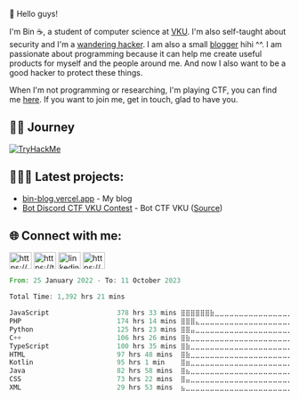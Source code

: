 <p>👋 Hello guys!</p>

<p>
  I'm Bin ☕, a student of computer science at <a href="https://vku.udn.vn/" target="blank">VKU</a>. I'm also self-taught about security and I'm a <a href="https://hackerone.com/mrb1n?type=user" target="blank">wandering hacker</a>. I am also a small <a href="https://bin-blog.vercel.app/" target="blank">blogger</a> hihi ^^. I am passionate about programming because it can help me create useful products for myself and the people around me. And now I also want to be a good hacker to protect these things.
</p>

<p>
  When I'm not programming or researching, I'm playing CTF, you can find me <a href="https://ctftime.org/user/149881" target="blank">here</a>. If you want to join me, get in touch, glad to have you.
</p>
<h2>🧑‍💻 Journey</h2>
<a href="https://tryhackme.com/p/hyp3r" target="blank"><img src="https://tryhackme-badges.s3.amazonaws.com/hyp3r.png" alt="TryHackMe"></a>

<h2 align="left">👨🏻‍💻 Latest projects:</h3>

* [bin-blog.vercel.app](https://bin-blog.vercel.app) - My blog
* [Bot Discord CTF VKU Contest](https://discord.com/api/oauth2/authorize?client_id=1158269680289591369&permissions=8&scope=bot) - Bot CTF VKU ([Source](https://github.com/Bin-08-01/Bot-Discord-CTF-VKU))

<!--
![](https://komarev.com/ghpvc/?username=Bin-08-01&color=blue)
<a href="https://wakatime.com/@Bin_08_01">
<img src="https://wakatime.com/badge/user/a0ed3e52-55a7-428c-bd0b-3dea56cfb2fb.svg">&nbsp;
</a>

```Java
public class Me extends Person{
  private String name;
  private String[] passion;
  
  public Me(){
    this.name = "Minh Trí"
    this.passion = {"Code", "Read", "CTF", "Pentest", "Travel", "Sport", "Sing", "Game", "..."};
  }
  
  public void Sleep(){}
  public void Eat(){}
  public void Play(){}
}
```
-->
  
<h2 align="left">🌐 Connect with me:</h3>
<p align="left">
  
<a href="https://www.facebook.com/mtri.2112/" target="blank"><img align="center" src="https://raw.githubusercontent.com/rahuldkjain/github-profile-readme-generator/master/src/images/icons/Social/facebook.svg" alt="https://www.facebook.com/mtri.2112/" height="30" width="40" /></a>
<a href="https://twitter.com/0x_s4t0ru" target="blank"><img align="center" src="https://raw.githubusercontent.com/rahuldkjain/github-profile-readme-generator/master/src/images/icons/Social/twitter.svg" alt="https://twitter.com/0x_s4t0ru" height="30" width="40" /></a>
  <a href="https://www.linkedin.com/in/minh-tr%C3%AD-ph%E1%BA%A1m-3146911a5/" target="blank"><img align="center" src="https://cdn-icons-png.flaticon.com/512/145/145807.png" alt="linkedin" height="30" width="40" /></a>
  <a href="https://hackmd.io/@mrb1n" target="blank"><img align="center" src="https://uploads-public.hackmd.io/ZmEEvep.png" alt="https://hackmd.io/@mrb1n" height="30" width="40" /></a>
<!--  <a href="mailto:minhtri192035@gmail.com" target="blank"><img align="center" src="https://cdn-icons-png.flaticon.com/512/5968/5968534.png" alt="linkedin" height="30" width="40" /></a> -->
<!--  <a href="https://bin-blog.vercel.app/me" target="blank"><img align="center" src="https://cdn0.iconfinder.com/data/icons/social-networks-and-media-flat-icons/136/Social_Media_Socialmedia_network_share_socialnetwork_network-22-512.png" alt="Blog" height="30" width="40" /></a> -->
<!--   <a href="https://leetcode.com/minhtri192035/" target="blank"><img align="center" src="https://raw.githubusercontent.com/rahuldkjain/github-profile-readme-generator/master/src/images/icons/Social/leet-code.svg" alt="https://leetcode.com/minhtri192035/" height="30" width="40" /></a> -->
</p>

<!-- [![Top Langs](https://github-readme-stats.vercel.app/api/top-langs/?username=Bin-08-01&layout=compact)](https://github.com/anuraghazra/github-readme-stats) -->
<!--START_SECTION:waka-->

```rust
From: 25 January 2022 - To: 11 October 2023

Total Time: 1,392 hrs 21 mins

JavaScript                 378 hrs 33 mins ⣿⣿⣿⣿⣿⣿⣷⣀⣀⣀⣀⣀⣀⣀⣀⣀⣀⣀⣀⣀⣀⣀⣀⣀⣀   27.19 %
PHP                        174 hrs 14 mins ⣿⣿⣿⣄⣀⣀⣀⣀⣀⣀⣀⣀⣀⣀⣀⣀⣀⣀⣀⣀⣀⣀⣀⣀⣀   12.51 %
Python                     125 hrs 23 mins ⣿⣿⣤⣀⣀⣀⣀⣀⣀⣀⣀⣀⣀⣀⣀⣀⣀⣀⣀⣀⣀⣀⣀⣀⣀   09.01 %
C++                        106 hrs 26 mins ⣿⣷⣀⣀⣀⣀⣀⣀⣀⣀⣀⣀⣀⣀⣀⣀⣀⣀⣀⣀⣀⣀⣀⣀⣀   07.64 %
TypeScript                 100 hrs 35 mins ⣿⣷⣀⣀⣀⣀⣀⣀⣀⣀⣀⣀⣀⣀⣀⣀⣀⣀⣀⣀⣀⣀⣀⣀⣀   07.22 %
HTML                       97 hrs 48 mins  ⣿⣷⣀⣀⣀⣀⣀⣀⣀⣀⣀⣀⣀⣀⣀⣀⣀⣀⣀⣀⣀⣀⣀⣀⣀   07.02 %
Kotlin                     95 hrs 1 min    ⣿⣶⣀⣀⣀⣀⣀⣀⣀⣀⣀⣀⣀⣀⣀⣀⣀⣀⣀⣀⣀⣀⣀⣀⣀   06.82 %
Java                       82 hrs 58 mins  ⣿⣦⣀⣀⣀⣀⣀⣀⣀⣀⣀⣀⣀⣀⣀⣀⣀⣀⣀⣀⣀⣀⣀⣀⣀   05.96 %
CSS                        73 hrs 22 mins  ⣿⣤⣀⣀⣀⣀⣀⣀⣀⣀⣀⣀⣀⣀⣀⣀⣀⣀⣀⣀⣀⣀⣀⣀⣀   05.27 %
XML                        29 hrs 53 mins  ⣦⣀⣀⣀⣀⣀⣀⣀⣀⣀⣀⣀⣀⣀⣀⣀⣀⣀⣀⣀⣀⣀⣀⣀⣀   02.15 %
```

<!--END_SECTION:waka-->
<!-- 
<p align="center">
  <img alt="Bin-08-01's Top Languages" src="https://github-readme-stats.vercel.app/api/top-langs/?username=Bin-08-01&langs_count=12&layout=compact&theme=react&hide_border=true&bg_color=0D1117" />
-->
<!--   <img alt="Bin-08-01's wakatime stats" src="https://github-readme-stats.vercel.app/api/wakatime?username=Bin_08_01&layout=compact&theme=react&hide_border=true&bg_color=0D1117" /> -->
<!--   <img alt="" src="https://leetcard.jacoblin.cool/minhtri192035?theme=nord&font=Cabin&ext=heatmap" /> -->
</p>


